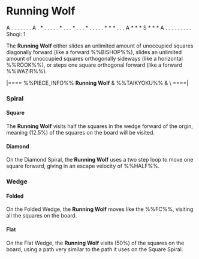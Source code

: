 # Running Wolf

<div class = "movement">
A . . . . . . . A
. * . . . . . * .
. . * . . . * . .
. . . * * * . . .
A * * * S * * * A
. . . . . . . . .
Shogi: 1
</div>

The **Running Wolf** either slides an unlimited amount of unoccupied
squares diagonally forward (like a forward %%BISHOP%%), slides an
unlimited amount of unoccupied squares orthogonally sideways
(like a horizontal %%ROOK%%), or steps one square orthogonal forward
(like a forward %%WAZIR%%).

|====
%%PIECE_INFO%%
  **Running Wolf**
& %%TAIKYOKU%%
& \\
====|


### Spiral

#### Square

The **Running Wolf** visits half the squares in the wedge forward
of the orgin, meaning \(12.5\%\) of the squares on the board will
be visited.

#### Diamond

On the Diamond Spiral, the **Running Wolf** uses a two step
loop to move one square forward, giving in an escape velocity of %%HALF%%.

### Wedge

#### Folded

On the Folded Wedge, the **Running Wolf** moves like the %%FC%%,
visiting all the squares on the board.

#### Flat

On the Flat Wedge, the **Running Wolf** visits \(50\%\) of the
squares on the board, using a path very similar to the path
it uses on the Square Spiral.
